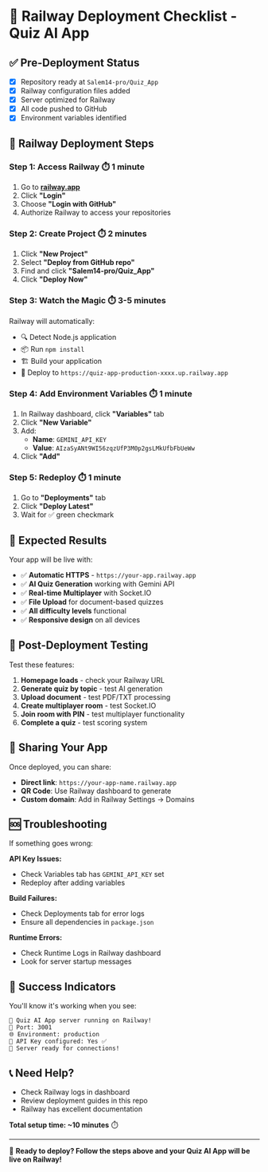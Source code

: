 # 🚄 Railway Deployment Checklist - Quiz AI App

## ✅ Pre-Deployment Status
- [x] Repository ready at `Salem14-pro/Quiz_App`
- [x] Railway configuration files added
- [x] Server optimized for Railway
- [x] All code pushed to GitHub
- [x] Environment variables identified

## 🚀 Railway Deployment Steps

### Step 1: Access Railway ⏱️ 1 minute
1. Go to **[railway.app](https://railway.app)**
2. Click **"Login"**
3. Choose **"Login with GitHub"**
4. Authorize Railway to access your repositories

### Step 2: Create Project ⏱️ 2 minutes  
1. Click **"New Project"**
2. Select **"Deploy from GitHub repo"**
3. Find and click **"Salem14-pro/Quiz_App"**
4. Click **"Deploy Now"**

### Step 3: Watch the Magic ⏱️ 3-5 minutes
Railway will automatically:
- 🔍 Detect Node.js application
- 📦 Run `npm install` 
- 🏗️ Build your application
- 🚀 Deploy to `https://quiz-app-production-xxxx.up.railway.app`

### Step 4: Add Environment Variables ⏱️ 1 minute
1. In Railway dashboard, click **"Variables"** tab
2. Click **"New Variable"**
3. Add:
   - **Name**: `GEMINI_API_KEY`
   - **Value**: `AIzaSyANt9WI56zqzUfP3M0p2gsLMkUfbFbUeWw`
4. Click **"Add"**

### Step 5: Redeploy ⏱️ 1 minute
1. Go to **"Deployments"** tab
2. Click **"Deploy Latest"**
3. Wait for ✅ green checkmark

## 🎯 Expected Results

Your app will be live with:
- ✅ **Automatic HTTPS** - `https://your-app.railway.app`
- ✅ **AI Quiz Generation** working with Gemini API
- ✅ **Real-time Multiplayer** with Socket.IO
- ✅ **File Upload** for document-based quizzes
- ✅ **All difficulty levels** functional
- ✅ **Responsive design** on all devices

## 🔧 Post-Deployment Testing

Test these features:
1. **Homepage loads** - check your Railway URL
2. **Generate quiz by topic** - test AI generation
3. **Upload document** - test PDF/TXT processing  
4. **Create multiplayer room** - test Socket.IO
5. **Join room with PIN** - test multiplayer functionality
6. **Complete a quiz** - test scoring system

## 📱 Sharing Your App

Once deployed, you can share:
- **Direct link**: `https://your-app-name.railway.app`
- **QR Code**: Use Railway dashboard to generate
- **Custom domain**: Add in Railway Settings → Domains

## 🆘 Troubleshooting

If something goes wrong:

**API Key Issues:**
- Check Variables tab has `GEMINI_API_KEY` set
- Redeploy after adding variables

**Build Failures:**
- Check Deployments tab for error logs
- Ensure all dependencies in `package.json`

**Runtime Errors:**
- Check Runtime Logs in Railway dashboard
- Look for server startup messages

## 🎉 Success Indicators

You'll know it's working when you see:
```
🚄 Quiz AI App server running on Railway!
📍 Port: 3001
🌐 Environment: production
🔑 API Key configured: Yes ✅
🚀 Server ready for connections!
```

## 📞 Need Help?

- Check Railway logs in dashboard
- Review deployment guides in this repo
- Railway has excellent documentation

**Total setup time: ~10 minutes** ⏱️

---

🚀 **Ready to deploy? Follow the steps above and your Quiz AI App will be live on Railway!**
